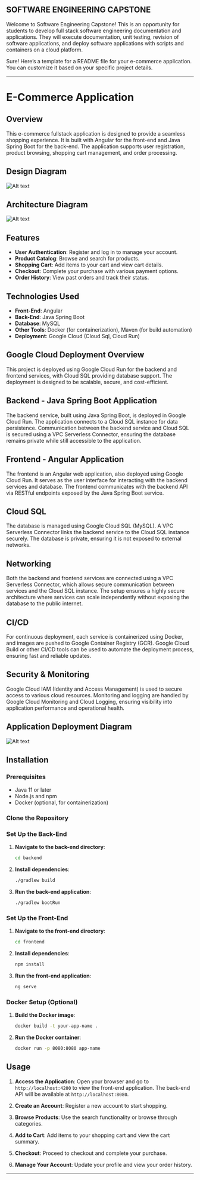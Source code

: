 
## SOFTWARE ENGINEERING CAPSTONE
Welcome to Software Engineering Capstone! This is an opportunity for students to develop full stack software engineering documentation and applications. They will execute documentation, unit testing, revision of software applications, and deploy software applications with scripts and containers on a cloud platform.

Sure! Here’s a template for a README file for your e-commerce application. You can customize it based on your specific project details.

---

# E-Commerce Application

## Overview

This e-commerce fullstack application is designed to provide a seamless shopping experience. It is built with Angular for the front-end and Java Spring Boot for the back-end. The application supports user registration, product browsing, shopping cart management, and order processing.

## Design Diagram
![Alt text](./assests/architecture_diagram.png)



## Architecture Diagram

![Alt text](./assests/design_diagram.png)


## Features

- **User Authentication**: Register and log in to manage your account.
- **Product Catalog**: Browse and search for products.
- **Shopping Cart**: Add items to your cart and view cart details.
- **Checkout**: Complete your purchase with various payment options.
- **Order History**: View past orders and track their status.

## Technologies Used

- **Front-End**: Angular
- **Back-End**: Java Spring Boot
- **Database**: MySQL
- **Other Tools**: Docker (for containerization), Maven (for build automation)
- **Deployment**: Google Cloud (Cloud Sql, Cloud Run)

## Google Cloud Deployment Overview
This project is deployed using Google Cloud Run for the backend and frontend services, with Cloud SQL providing database support. The deployment is designed to be scalable, secure, and cost-efficient.

## Backend - Java Spring Boot Application
The backend service, built using Java Spring Boot, is deployed in Google Cloud Run.
The application connects to a Cloud SQL instance for data persistence.
Communication between the backend service and Cloud SQL is secured using a VPC Serverless Connector, ensuring the database remains private while still accessible to the application.

## Frontend - Angular Application
The frontend is an Angular web application, also deployed using Google Cloud Run.
It serves as the user interface for interacting with the backend services and database.
The frontend communicates with the backend API via RESTful endpoints exposed by the Java Spring Boot service.

## Cloud SQL
The database is managed using Google Cloud SQL (MySQL).
A VPC Serverless Connector links the backend service to the Cloud SQL instance securely.
The database is private, ensuring it is not exposed to external networks.

## Networking
Both the backend and frontend services are connected using a VPC Serverless Connector, which allows secure communication between services and the Cloud SQL instance.
The setup ensures a highly secure architecture where services can scale independently without exposing the database to the public internet.

## CI/CD
For continuous deployment, each service is containerized using Docker, and images are pushed to Google Container Registry (GCR).
Google Cloud Build or other CI/CD tools can be used to automate the deployment process, ensuring fast and reliable updates.

## Security & Monitoring
Google Cloud IAM (Identity and Access Management) is used to secure access to various cloud resources.
Monitoring and logging are handled by Google Cloud Monitoring and Cloud Logging, ensuring visibility into application performance and operational health.

## Application Deployment Diagram
![Alt text](assets/three_tier_web_app_v6.png)

## Installation

### Prerequisites

- Java 11 or later
- Node.js and npm
- Docker (optional, for containerization)

### Clone the Repository
### Set Up the Back-End

1. **Navigate to the back-end directory**:

    ```bash
    cd backend
    ```

2. **Install dependencies**:

    ```bash
    ./gradlew build
    ```

3. **Run the back-end application**:

    ```bash
    ./gradlew bootRun
    ```

### Set Up the Front-End

1. **Navigate to the front-end directory**:

    ```bash
    cd frontend
    ```

2. **Install dependencies**:

    ```bash
    npm install
    ```

3. **Run the front-end application**:

    ```bash
    ng serve
    ```

### Docker Setup (Optional)

1. **Build the Docker image**:

    ```bash
    docker build -t your-app-name .
    ```

2. **Run the Docker container**:

    ```bash
    docker run -p 8080:8080 app-name
    ```

## Usage

1. **Access the Application**: Open your browser and go to `http://localhost:4200` to view the front-end application. The back-end API will be available at `http://localhost:8080`.

2. **Create an Account**: Register a new account to start shopping.

3. **Browse Products**: Use the search functionality or browse through categories.

4. **Add to Cart**: Add items to your shopping cart and view the cart summary.

5. **Checkout**: Proceed to checkout and complete your purchase.

6. **Manage Your Account**: Update your profile and view your order history.


---
